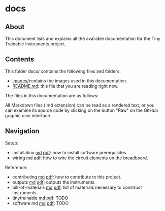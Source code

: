 # docs

## About

This document lists and explains all the available documentation for the Tiny Trainable Instruments project.

## Contents

This folder docs/ contains the following files and folders:

* [images/](images/)contains the images used in this documentation.
* [README.md](README.md): this file that you are reading right now.

The files in this documentation are as follows:

All Markdown files (.md extension) can be read as a rendered text, or you can examine its source code by clicking on the button "Raw" on the GitHub graphic user interface.

## Navigation

Setup:
* installation [md](installation.md) [pdf](installation.pdf): how to install software prerequisites.
* wiring [md](wiring.md)  [pdf](wiring.pdf): how to wire the circuit elements on the breadboard.

Reference:
* contributing [md](contributing.md) [pdf](contributing.pdf): how to contribute to this project.
* outputs [md](outputs.md) [pdf](outputs.pdf): outputs the instruments.
* bill-of-materials [md](bill-of-materials.md) [pdf](bill-of-materials.pdf): list of materials necessary to construct instruments.
* tinytrainable [md](tinytrainable.md) [pdf](tinytrainable.pdf): TODO
* software.md [md](software.md) [pdf](software.pdf): TODO
